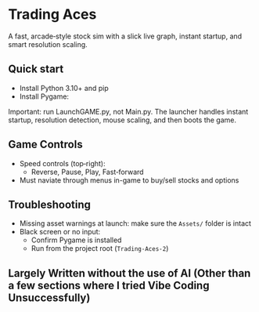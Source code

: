 # Trading Aces

A fast, arcade‑style stock sim with a slick live graph, instant startup, and smart resolution scaling.

## Quick start
- Install Python 3.10+ and pip
- Install Pygame:

Important: run LaunchGAME.py, not Main.py. The launcher handles instant startup, resolution detection, mouse scaling, and then boots the game.



## Game Controls
- Speed controls (top‑right):
  - Reverse, Pause, Play, Fast‑forward
- Must naviate through menus in-game to buy/sell stocks and options

## Troubleshooting
- Missing asset warnings at launch: make sure the `Assets/` folder is intact
- Black screen or no input:
  - Confirm Pygame is installed
  - Run from the project root (`Trading-Aces-2`)

## Largely Written without the use of AI (Other than a few sections where I tried Vibe Coding Unsuccessfully)
  
